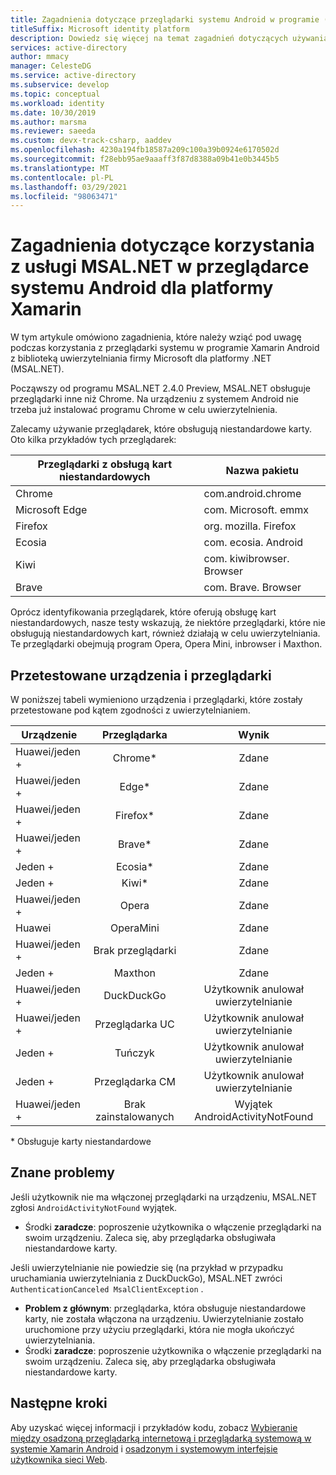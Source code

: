 ```yaml
---
title: Zagadnienia dotyczące przeglądarki systemu Android w programie (MSAL.NET) | Azure
titleSuffix: Microsoft identity platform
description: Dowiedz się więcej na temat zagadnień dotyczących używania przeglądarek systemu w programie Xamarin Android z biblioteką uwierzytelniania firmy Microsoft dla platformy .NET (MSAL.NET).
services: active-directory
author: mmacy
manager: CelesteDG
ms.service: active-directory
ms.subservice: develop
ms.topic: conceptual
ms.workload: identity
ms.date: 10/30/2019
ms.author: marsma
ms.reviewer: saeeda
ms.custom: devx-track-csharp, aaddev
ms.openlocfilehash: 4230a194fb18587a209c100a39b0924e6170502d
ms.sourcegitcommit: f28ebb95ae9aaaff3f87d8388a09b41e0b3445b5
ms.translationtype: MT
ms.contentlocale: pl-PL
ms.lasthandoff: 03/29/2021
ms.locfileid: "98063471"
---
```

#  <a name="xamarin-android-system-browser-considerations-for-using-msalnet"></a>Zagadnienia dotyczące korzystania z usługi MSAL.NET w przeglądarce systemu Android dla platformy Xamarin

W tym artykule omówiono zagadnienia, które należy wziąć pod uwagę podczas korzystania z przeglądarki systemu w programie Xamarin Android z biblioteką uwierzytelniania firmy Microsoft dla platformy .NET (MSAL.NET).

Począwszy od programu MSAL.NET 2.4.0 Preview, MSAL.NET obsługuje przeglądarki inne niż Chrome. Na urządzeniu z systemem Android nie trzeba już instalować programu Chrome w celu uwierzytelnienia.

Zalecamy używanie przeglądarek, które obsługują niestandardowe karty. Oto kilka przykładów tych przeglądarek:

| Przeglądarki z obsługą kart niestandardowych | Nazwa pakietu |
|------| ------- |
|Chrome | com.android.chrome|
|Microsoft Edge | com. Microsoft. emmx|
|Firefox | org. mozilla. Firefox|
|Ecosia | com. ecosia. Android|
|Kiwi | com. kiwibrowser. Browser|
|Brave | com. Brave. Browser|

Oprócz identyfikowania przeglądarek, które oferują obsługę kart niestandardowych, nasze testy wskazują, że niektóre przeglądarki, które nie obsługują niestandardowych kart, również działają w celu uwierzytelniania. Te przeglądarki obejmują program Opera, Opera Mini, inbrowser i Maxthon. 

## <a name="tested-devices-and-browsers"></a>Przetestowane urządzenia i przeglądarki
W poniższej tabeli wymieniono urządzenia i przeglądarki, które zostały przetestowane pod kątem zgodności z uwierzytelnianiem.

| Urządzenie | Przeglądarka     |  Wynik  | 
| ------------- |:-------------:|:-----:|
| Huawei/jeden + | Chrome\* | Zdane|
| Huawei/jeden + | Edge\* | Zdane|
| Huawei/jeden + | Firefox\* | Zdane|
| Huawei/jeden + | Brave\* | Zdane|
| Jeden + | Ecosia\* | Zdane|
| Jeden + | Kiwi\* | Zdane|
| Huawei/jeden + | Opera | Zdane|
| Huawei | OperaMini | Zdane|
| Huawei/jeden + | Brak przeglądarki | Zdane|
| Jeden + | Maxthon | Zdane|
| Huawei/jeden + | DuckDuckGo | Użytkownik anulował uwierzytelnianie|
| Huawei/jeden + | Przeglądarka UC | Użytkownik anulował uwierzytelnianie|
| Jeden + | Tuńczyk | Użytkownik anulował uwierzytelnianie|
| Jeden + | Przeglądarka CM | Użytkownik anulował uwierzytelnianie|
| Huawei/jeden + | Brak zainstalowanych | Wyjątek AndroidActivityNotFound|

\* Obsługuje karty niestandardowe

## <a name="known-issues"></a>Znane problemy

Jeśli użytkownik nie ma włączonej przeglądarki na urządzeniu, MSAL.NET zgłosi `AndroidActivityNotFound` wyjątek.  
  - Środki **zaradcze**: poproszenie użytkownika o włączenie przeglądarki na swoim urządzeniu. Zaleca się, aby przeglądarka obsługiwała niestandardowe karty.

Jeśli uwierzytelnianie nie powiedzie się (na przykład w przypadku uruchamiania uwierzytelniania z DuckDuckGo), MSAL.NET zwróci `AuthenticationCanceled MsalClientException` . 
  - **Problem z głównym**: przeglądarka, która obsługuje niestandardowe karty, nie została włączona na urządzeniu. Uwierzytelnianie zostało uruchomione przy użyciu przeglądarki, która nie mogła ukończyć uwierzytelniania. 
  - Środki **zaradcze**: poproszenie użytkownika o włączenie przeglądarki na swoim urządzeniu. Zaleca się, aby przeglądarka obsługiwała niestandardowe karty.

## <a name="next-steps"></a>Następne kroki
Aby uzyskać więcej informacji i przykładów kodu, zobacz [Wybieranie między osadzoną przeglądarką internetową i przeglądarką systemową w systemie Xamarin Android](https://github.com/AzureAD/microsoft-authentication-library-for-dotnet/wiki/MSAL.NET-uses-web-browser#choosing-between-embedded-web-browser-or-system-browser-on-xamarinandroid) i [osadzonym i systemowym interfejsie użytkownika sieci Web](msal-net-web-browsers.md#embedded-vs-system-web-ui).  